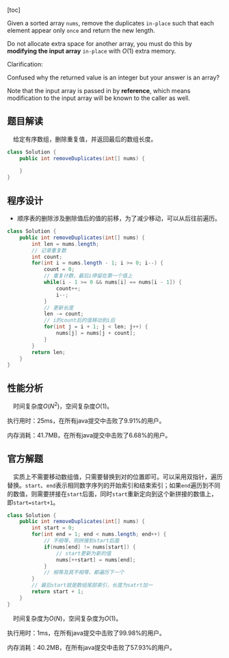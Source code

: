 [toc]

Given a sorted array `nums`, remove the duplicates `in-place` such that each element appear only `once` and return the new length.

Do not allocate extra space for another array, you must do this by **modifying the input array** `in-place` with $O(1)$ extra memory.

Clarification:

Confused why the returned value is an integer but your answer is an array?

Note that the input array is passed in by **reference**, which means modification to the input array will be known to the caller as well.



## 题目解读

&emsp;给定有序数组，删除重复值，并返回最后的数组长度。

```java
class Solution {
    public int removeDuplicates(int[] nums) {
        
    }
}
```

## 程序设计

* 顺序表的删除涉及删除值后的值的前移，为了减少移动，可以从后往前遍历。

```java
class Solution {
    public int removeDuplicates(int[] nums) {
        int len = nums.length;
        // 记录重复数
        int count;
        for(int i = nums.length - 1; i >= 0; i--) {
            count = 0;
            // 重复计数，最后i停留在第一个值上
            while(i - 1 >= 0 && nums[i] == nums[i - 1]) {
                count++;
                i--;
            }
            // 更新长度
            len -= count;
            // i的count后的值移动到i后
            for(int j = i + 1; j < len; j++) {
                nums[j] = nums[j + count];
            }
        }
        return len;
    }
}
```

## 性能分析

&emsp;时间复杂度$O(N^2)$，空间复杂度$O(1)$。

执行用时：25ms，在所有java提交中击败了9.91%的用户。

内存消耗：41.7MB，在所有java提交中击败了6.68%的用户。

## 官方解题

&emsp;实质上不需要移动数组值，只需要替换到对的位置即可。可以采用双指针，遍历替换。`start`、`end`表示相同数字序列的开始索引和结束索引；如果`end`遍历到不同的数值，则需要拼接在`start`后面，同时`start`重新定向到这个新拼接的数值上，即`start=start+1`。

```java
class Solution {
    public int removeDuplicates(int[] nums) {
        int start = 0;
        for(int end = 1; end < nums.length; end++) {
            // 不相等，则拼接到start后面
            if(nums[end] != nums[start]) {
                // start更新为新的值
                nums[++start] = nums[end];
            }
            // 相等及其不相等，都遍历下一个
        }
        // 最后start就是数组尾部索引，长度为satrt加一
        return start + 1;
    }
}
```

&emsp;时间复杂度为$O(N)$，空间复杂度为$O(1)$。

执行用时：1ms，在所有java提交中击败了99.98%的用户。

内存消耗：40.2MB，在所有java提交中击败了57.93%的用户。